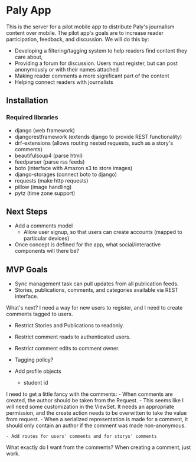 # Paly App

This is the server for a pilot mobile app to distribute Paly's journalism 
content over mobile. The pilot app's goals are to increase reader participation, 
feedback, and discussion. We will do this by:

- Developing a filtering/tagging system to help readers find content they care about,
- Providing a forum for discussion. Users must register, but can post anonymously or with their names attached
- Making reader comments a more significant part of the content
- Helping connect readers with journalists

## Installation

### Required libraries

- django (web framework)
- djangorestframework (extends django to provide REST functionality)
- drf-extensions (allows routing nested requests, such as a story's comments)
- beautifulsoup4 (parse html)
- feedparser (parse rss feeds)
- boto (interface with Amazon s3 to store images)
- django-storages (connect boto to django)
- requests (make http requests)
- pillow (image handling)
- pytz (time zone support)

## Next Steps

- Add a comments model
    - Allow user signup, so that users can create accounts (mapped to particular devices)
- Once concept is defined for the app, what social/interactive components will there be?

## MVP Goals

- Sync management task can pull updates from all publication feeds. 
- Stories, publications, comments, and categories available via REST interface.


What's next? I need a way for new users to register, and I need to create comments tagged to users. 
- Restrict Stories and Publications to readonly. 
- Restrict comment reads to authenticated users. 
- Restrict comment edits to comment owner.

- Tagging policy?

- Add profile objects 
    - student id


I need to get a little fancy with the comments:
    - When comments are created, the author should be taken from the Request.
        - This seems like I will need some customization in the ViewSet. It needs an appropriate 
          permission, and the create action needs to be overwitten to take the value from request.
    - When a serialized representation is made for a comment, it should only contain an author
      if the comment was made non-anonymous. 

    - Add routes for users' comments and for storys' comments


What exactly do I want from the comments?
    When creating a comment, just work.

